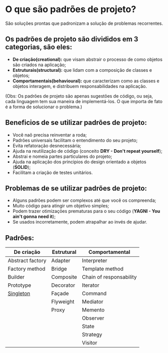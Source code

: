 # O que são padrões de projeto?
São soluções prontas que padronizam a solução de problemas recorrentes.

## Os padrões de projeto são divididos em 3 categorias, são eles:
- **De criação(creational):** que visam abstrair o processo de como objetos são criados na aplicação;
- **Estruturais(structural):** que lidam com a composição de classes e objetos;
- **Comportamentais(behavioural):** que caracterizam como as classes e objetos interagem, e distribuem responsabilidades na aplicação.

(Obs: Os padrões de projeto são apenas sugestões de código, ou seja, cada linguagem tem sua maneira de implementá-los. O que importa de fato é a forma de solucionar o problema.)

## Beneficios de se utilizar padrões de projeto:
- Você naõ precisa reinventar a roda;
- Padrões universais facilitam o entendimento do seu projeto;
- Evita refatoração desnecessária;
- Ajuda na reutilização de código (conceito **DRY - Don't repeat yourself**);
- Abstrai e nomeia partes particulares do projeto;
- Ajuda na aplicação dos principios do design orientado a objetos (**SOLID**);
- Facilitam a criação de testes unitários.

## Problemas de se utilizar padrões de projeto:
- Alguns padrões podem ser complexos até que você os compreenda;
- Muito código para atingir um objetivo simples;
- Podem trazer otimizações prematuras para o seu código (**YAGNI - You ain't gonna need it**);
- Se usados incorretamente, podem atrapalhar ao invés de ajudar.

## Padrões:
|De criação                                          |Estrutural |Comportamental         |
|----------------------------------------------------|-----------|-----------------------|
|Abstract factory                                    |Adapter    |Interpreter            |
|Factory method                                      |Bridge     |Template method        |
|Builder                                             |Composite  |Chain of responsability|
|Prototype                                           |Decorator  |Iterator               |
|[Singleton](./src/creational/singleton/SINGLETON.md)|Façade     |Command                |
|                                                    |Flyweight  |Mediator               |
|                                                    |Proxy      |Memento                |
|                                                    |           |Observer               |
|                                                    |           |State                  |
|                                                    |           |Strategy               |
|                                                    |           |Visitor                |

